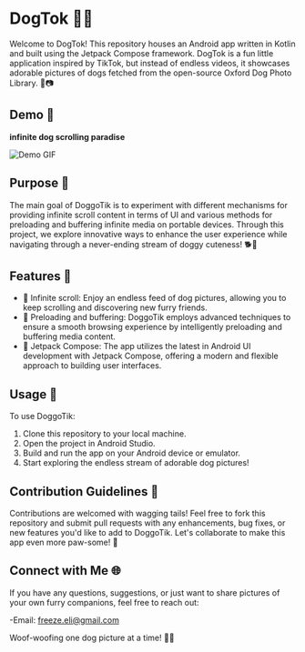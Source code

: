 # DogTok 🐶📸

Welcome to DogTok! This repository houses an Android app written in Kotlin and built using the Jetpack Compose framework. DogTok is a fun little application inspired by TikTok, but instead of endless videos, it showcases adorable pictures of dogs fetched from the open-source Oxford Dog Photo Library. 🐾📷

## Demo 🚀

**infinite dog scrolling paradise**

![Demo GIF](../assets/dog.webp)

## Purpose 🎯

The main goal of DoggoTik is to experiment with different mechanisms for providing infinite scroll content in terms of UI and various methods for preloading and buffering infinite media on portable devices. Through this project, we explore innovative ways to enhance the user experience while navigating through a never-ending stream of doggy cuteness! 🐕💖

## Features 🚀

- 📸 Infinite scroll: Enjoy an endless feed of dog pictures, allowing you to keep scrolling and discovering new furry friends.
- 🔄 Preloading and buffering: DoggoTik employs advanced techniques to ensure a smooth browsing experience by intelligently preloading and buffering media content.
- 🎨 Jetpack Compose: The app utilizes the latest in Android UI development with Jetpack Compose, offering a modern and flexible approach to building user interfaces.

## Usage 📱

To use DoggoTik:

1. Clone this repository to your local machine.
2. Open the project in Android Studio.
3. Build and run the app on your Android device or emulator.
4. Start exploring the endless stream of adorable dog pictures!

## Contribution Guidelines 🤝

Contributions are welcomed with wagging tails! Feel free to fork this repository and submit pull requests with any enhancements, bug fixes, or new features you'd like to add to DoggoTik. Let's collaborate to make this app even more paw-some! 🐾

## Connect with Me 🌐

If you have any questions, suggestions, or just want to share pictures of your own furry companions, feel free to reach out:

-Email: [freeze.eli@gmail.com](mailto:freeze.eli@gmail.com)

Woof-woofing one dog picture at a time! 🌟🐶
